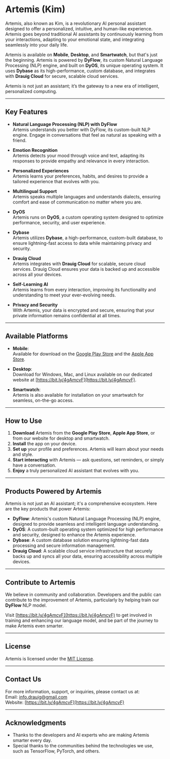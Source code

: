 # Artemis (Kim)

Artemis, also known as Kim, is a revolutionary AI personal assistant designed to offer a personalized, intuitive, and human-like experience. Artemis goes beyond traditional AI assistants by continuously learning from your interactions, adapting to your emotional state, and integrating seamlessly into your daily life. 

Artemis is available on **Mobile**, **Desktop**, and **Smartwatch**, but that's just the beginning. Artemis is powered by **DyFlow**, its custom Natural Language Processing (NLP) engine, and built on **DyOS**, its unique operating system. It uses **Dybase** as its high-performance, custom database, and integrates with **Drauig Cloud** for secure, scalable cloud services.

Artemis is not just an assistant; it’s the gateway to a new era of intelligent, personalized computing.

---

## Key Features

- **Natural Language Processing (NLP) with DyFlow**  
  Artemis understands you better with DyFlow, its custom-built NLP engine. Engage in conversations that feel as natural as speaking with a friend.

- **Emotion Recognition**  
  Artemis detects your mood through voice and text, adapting its responses to provide empathy and relevance in every interaction.

- **Personalized Experiences**  
  Artemis learns your preferences, habits, and desires to provide a tailored experience that evolves with you.

- **Multilingual Support**  
  Artemis speaks multiple languages and understands dialects, ensuring comfort and ease of communication no matter where you are.

- **DyOS**  
  Artemis runs on **DyOS**, a custom operating system designed to optimize performance, security, and user experience.

- **Dybase**  
  Artemis utilizes **Dybase**, a high-performance, custom-built database, to ensure lightning-fast access to data while maintaining privacy and security.

- **Drauig Cloud**  
  Artemis integrates with **Drauig Cloud** for scalable, secure cloud services. Drauig Cloud ensures your data is backed up and accessible across all your devices.

- **Self-Learning AI**  
  Artemis learns from every interaction, improving its functionality and understanding to meet your ever-evolving needs.

- **Privacy and Security**  
  With Artemis, your data is encrypted and secure, ensuring that your private information remains confidential at all times.

---

## Available Platforms

- **Mobile**:  
  Available for download on the [Google Play Store](https://play.google.com/store) and the [Apple App Store](https://www.apple.com/app-store/).
  
- **Desktop**:  
  Download for Windows, Mac, and Linux available on our dedicated website at [https://bit.ly/4gAmcvF](https://bit.ly/4gAmcvF).

- **Smartwatch**:  
  Artemis is also available for installation on your smartwatch for seamless, on-the-go access.

---

## How to Use

1. **Download** Artemis from the **Google Play Store**, **Apple App Store**, or from our website for desktop and smartwatch.
2. **Install** the app on your device.
3. **Set up** your profile and preferences. Artemis will learn about your needs and style.
4. **Start interacting** with Artemis — ask questions, set reminders, or simply have a conversation.
5. **Enjoy** a truly personalized AI assistant that evolves with you.

---

## Products Powered by Artemis

Artemis is not just an AI assistant; it's a comprehensive ecosystem. Here are the key products that power Artemis:

- **DyFlow**: Artemis's custom Natural Language Processing (NLP) engine, designed to provide seamless and intelligent language understanding.
- **DyOS**: A custom-built operating system optimized for high performance and security, designed to enhance the Artemis experience.
- **Dybase**: A custom database solution ensuring lightning-fast data processing and secure information management.
- **Drauig Cloud**: A scalable cloud service infrastructure that securely backs up and syncs all your data, ensuring accessibility across multiple devices.

---

## Contribute to Artemis

We believe in community and collaboration. Developers and the public can contribute to the improvement of Artemis, particularly by helping train our **DyFlow** NLP model. 

Visit [https://bit.ly/4gAmcvF](https://bit.ly/4gAmcvF) to get involved in training and enhancing our language model, and be part of the journey to make Artemis even smarter.

---

## License

Artemis is licensed under the [MIT License](LICENSE).

---

## Contact Us

For more information, support, or inquiries, please contact us at:  
Email: info.drauig@gmail.com  
Website: [https://bit.ly/4gAmcvF](https://bit.ly/4gAmcvF)

---

## Acknowledgments

- Thanks to the developers and AI experts who are making Artemis smarter every day.
- Special thanks to the communities behind the technologies we use, such as TensorFlow, PyTorch, and others.
